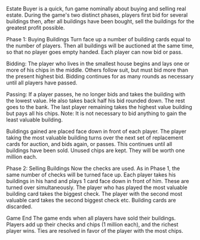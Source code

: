 Estate Buyer is a quick, fun game nominally about buying and selling real estate. During the game's two distinct phases, players first bid for several buildings then, after all buildings have been bought, sell the buildings for the greatest profit possible.

Phase 1: Buying Buildings
Turn face up a number of building cards equal to the number of players. Then all buildings will be auctioned at the same time, so that no player goes empty handed. Each player can now bid or pass.

Bidding: The player who lives in the smallest house begins and lays one or more of his chips in the middle. Others follow suit, but must bid more than the present highest bid. Bidding continues for as many rounds as necessary until all players have passed.

Passing: If a player passes, he no longer bids and takes the building with the lowest value. He also takes back half his bid rounded down. The rest goes to the bank. The last player remaining takes the highest value building but pays all his chips. Note: It is not necessary to bid anything to gain the least valuable building.

Buildings gained are placed face down in front of each player. The player taking the most valuable building turns over the next set of replacement cards for auction, and bids again, or passes. This continues until all buildings have been sold. Unused chips are kept. They will be worth one million each.

Phase 2: Selling Buildings
Now the checks are used. As in Phase 1, the same number of checks will be turned face up. Each player takes his buildings in his hand and plays 1 card face down in front of him. These are turned over simultaneously. The player who has played the most valuable building card takes the biggest check. The player with the second most valuable card takes the second biggest check etc. Building cards are discarded.

Game End
The game ends when all players have sold their buildings. Players add up their checks and chips (1 million each), and the richest player wins. Ties are resolved in favor of the player with the most chips.